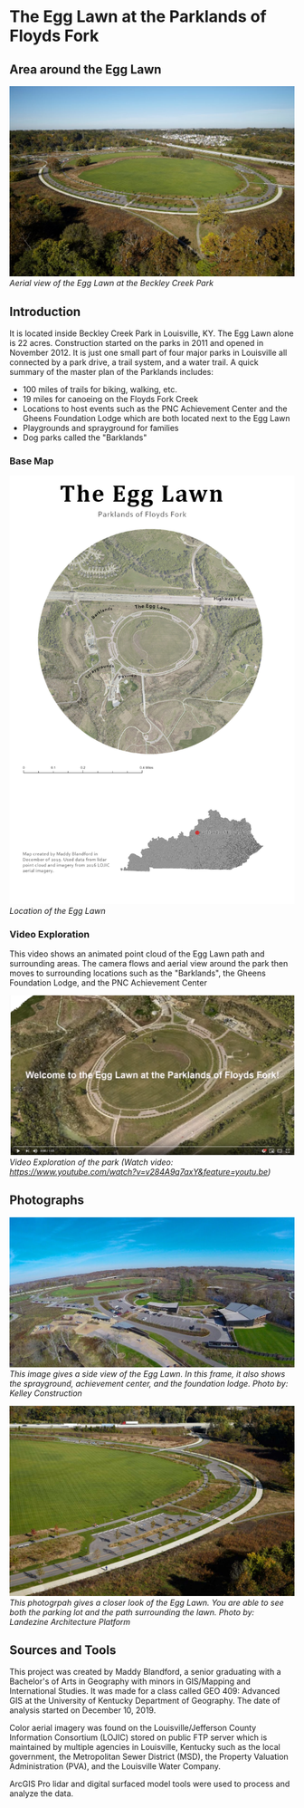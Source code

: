 # The Egg Lawn at the Parklands of Floyds Fork

## Area around the Egg Lawn
![egg_lawn](graphics/egg_lawn.jpg)
*Aerial view of the Egg Lawn at the Beckley Creek Park*

## Introduction 

It is located inside Beckley Creek Park in Louisville, KY. The Egg Lawn alone is 22 acres. Construction started on the parks in 2011 and opened in November 2012. It is just one small part of four major parks in Louisville all connected by a park drive, a trail system, and a water trail. A quick summary of the master plan of the Parklands includes:
- 100 miles of trails for biking, walking, etc.
- 19 miles for canoeing on the Floyds Fork Creek
- Locations to host events such as the PNC Achievement Center and the Gheens Foundation Lodge which are both located next to the Egg Lawn
- Playgrounds and sprayground for families
- Dog parks called the "Barklands"

### Base Map

![basemap_final.jpg](basemap/basemap_final.jpg)
*Location of the Egg Lawn*

### Video Exploration
This video shows an animated point cloud of the Egg Lawn path and surrounding areas. The camera flows and aerial view around the park then moves to surrounding locations such as the "Barklands", the Gheens Foundation Lodge, and the PNC Achievement Center

![screenshot_animation.PNG](graphics/screenshot_animation.PNG)
*Video Exploration of the park (Watch video: https://www.youtube.com/watch?v=v284A9q7axY&feature=youtu.be)*
## Photographs

![side_view.jpg](graphics/side_view.jpg)
*This image gives a side view of the Egg Lawn. In this frame, it also shows the sprayground, achievement center, and the foundation lodge. Photo by: Kelley Construction*

![closer_look.jpg](graphics/closer_look.jpg)
*This photogrpah gives a closer look of the Egg Lawn. You are able to see both the parking lot and the path surrounding the lawn. Photo by: Landezine Architecture Platform*

## Sources and Tools

This project was created by Maddy Blandford, a senior graduating with a Bachelor's of Arts in Geography with minors in GIS/Mapping and International Studies. It was made for a class called GEO 409: Advanced GIS at the University of Kentucky Department of Geography. The date of analysis started on December 10, 2019.

Color aerial imagery was found on the Louisville/Jefferson County Information Consortium (LOJIC) stored on public FTP server which is maintained by multiple agencies in Louisville, Kentucky such as the local government, the Metropolitan Sewer District (MSD), the Property Valuation Administration (PVA), and the Louisville Water Company. 

ArcGIS Pro lidar and digital surfaced model tools were used to process and analyze the data. 